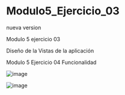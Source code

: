 # Modulo5_Ejercicio_03
nueva version

Modulo 5 ejercicio 03

Diseño de la Vistas de la aplicación

Modulo 5 Ejercicio 04
Funcionalidad

![image](https://github.com/JpVargass/Modulo5_Ejercicio_03/assets/136398972/03179a7c-e5fc-4291-b48d-67cf1240623c)

![image](https://github.com/JpVargass/Modulo5_Ejercicio_03/assets/136398972/6e3b2ae0-b460-4520-a8ea-0795fb75f6cc)

